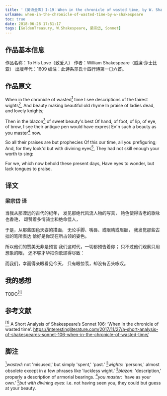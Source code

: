 ```yaml
---
title: '《英诗金库》I-19：When in the chronicle of wasted time, by W. Shakespeare'
urlname: when-in-the-chronicle-of-wasted-time-by-w-shakespeare
toc: true
date: 2018-06-28 17:51:17
tags: [GoldenTreasury, W.Shakespeare, 梁宗岱, Sonnet]
---
```


## 作品基本信息

作品名称：To His Love（致爱人）
作者：William Shakespeare（威廉·莎士比亚）
出版年代：1609
编注：此诗系莎氏十四行诗第一〇六首。

## 作品原文

When in the chronicle of wasted<a href="#note1" id="note1ref"><sup>1</sup></a> time
I see descriptions of the fairest wights<a href="#note2" id="note2ref"><sup>2</sup></a>,
And beauty making beautiful old rhyme
In praise of ladies dead, and lovely knights;

Then in the blazon<a href="#note3" id="note3ref"><sup>3</sup></a> of sweet beauty's best
Of hand, of foot, of lip, of eye, of brow,
I see their antique pen would have exprest
Ev'n such a beauty as you master<a href="#note4" id="note4ref"><sup>4</sup></a> now.

So all their praises are but prophecies
Of this our time, all you prefiguring;
And, for they look'd but with divining eyes<a href="#note5" id="note5ref"><sup>5</sup></a>,
They had not skill enough your worth to sing:

For we, which now behold these present days,
Have eyes to wonder, but lack tongues to praise.

## 译文
### 梁宗岱 译

当我从那湮远的古代的纪年，
发见那绝代风流人物的写真，
艳色使得古老的歌咏也香艳，
颂赞着多情骑士和绝命佳人，

于是，从那些国色天姿的描画，
无论手脚、嘴唇、或眼睛或眉额，
我发觉那些古拙的笔所表达
恰好是你现在所占领的姿色。

所以他们的赞美无非是预言
我们这时代，一切都预告着你；
只不过他们观察只用想象的眼，
还不够才华把你歌颂得尽致：

而我们，幸而得亲眼看见今天，
只有眼惊羡，却没有舌头咏叹。

## 我的感想

TODO<a href="#bib1" id="bib1ref"><sup>[1]</sup></a>

## 参考文献
<a id="bib1" href="#bib1ref"><sup>[1]</sup></a> A Short Analysis of Shakespeare’s Sonnet 106: ‘When in the chronicle of wasted time’. <https://interestingliterature.com/2017/11/27/a-short-analysis-of-shakespeares-sonnet-106-when-in-the-chronicle-of-wasted-time/>

## 脚注
<a id="note1" href="#note1ref"><sup>1</sup></a>*wasted*: not 'misused,' but simply 'spent,' 'past.'
<a id="note2" href="#note2ref"><sup>2</sup></a>*wights*: 'persons,' almost obsolete except in a few phrases like 'luckless wight.'
<a id="note3" href="#note3ref"><sup>3</sup></a>*blazon*: 'description,' properly a description of armorial bearings.
<a id="note4" href="#note4ref"><sup>4</sup></a>*you master*: 'have as your own.'
<a id="note5" href="#note5ref"><sup>5</sup></a>*but with divining eyes*: i.e. not having seen you, they could but guess at your beauty.
